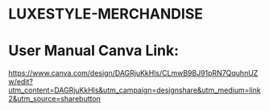 # LUXESTYLE-MERCHANDISE

# User Manual Canva Link: 
https://www.canva.com/design/DAGRjuKkHls/CLmwB9BJ91pRN7QquhnUZw/edit?utm_content=DAGRjuKkHls&utm_campaign=designshare&utm_medium=link2&utm_source=sharebutton
